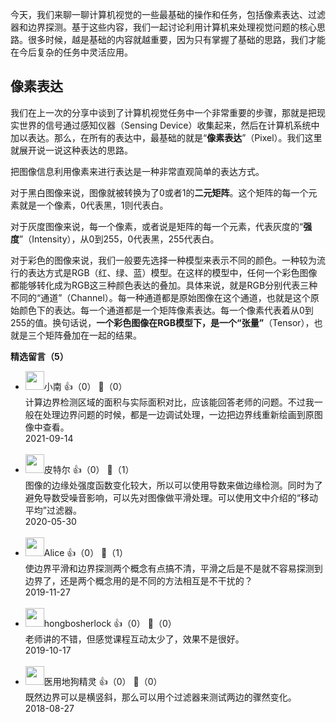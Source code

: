 今天，我们来聊一聊计算机视觉的一些最基础的操作和任务，包括像素表达、过滤器和边界探测。基于这些内容，我们一起讨论利用计算机来处理视觉问题的核心思路。很多时候，越是基础的内容就越重要，因为只有掌握了基础的思路，我们才能在今后复杂的任务中灵活应用。

## 像素表达

我们在上一次的分享中谈到了计算机视觉任务中一个非常重要的步骤，那就是把现实世界的信号通过感知仪器（Sensing Device）收集起来，然后在计算机系统中加以表达。那么，在所有的表达中，最基础的就是“**像素表达**”（Pixel）。我们这里就展开说一说这种表达的思路。

把图像信息利用像素来进行表达是一种非常直观简单的表达方式。

对于黑白图像来说，图像就被转换为了0或者1的**二元矩阵**。这个矩阵的每一个元素就是一个像素，0代表黑，1则代表白。

对于灰度图像来说，每一个像素，或者说是矩阵的每一个元素，代表灰度的“**强度**”（Intensity），从0到255，0代表黑，255代表白。

对于彩色的图像来说，我们一般要先选择一种模型来表示不同的颜色。一种较为流行的表达方式是RGB（红、绿、蓝）模型。在这样的模型中，任何一个彩色图像都能够转化成为RGB这三种颜色表达的叠加。具体来说，就是RGB分别代表三种不同的“通道”（Channel）。每一种通道都是原始图像在这个通道，也就是这个原始颜色下的表达。每一个通道都是一个矩阵像素表达。每一个像素代表着从0到255的值。换句话说，**一个彩色图像在RGB模型下，是一个“张量”**（Tensor），也就是三个矩阵叠加在一起的结果。
<div><strong>精选留言（5）</strong></div><ul>
<li><img src="https://static001.geekbang.org/account/avatar/00/11/f6/30/72b1263d.jpg" width="30px"><span>小南</span> 👍（0） 💬（0）<div>计算边界检测区域的面积与实际面积对比，应该能回答老师的问题。不过我一般在处理边界问题的时候，都是一边调试处理，一边把边界线重新绘画到原图像中查看。</div>2021-09-14</li><br/><li><img src="https://static001.geekbang.org/account/avatar/00/0f/85/49/585c69c4.jpg" width="30px"><span>皮特尔</span> 👍（0） 💬（1）<div>图像的边缘处强度函数变化较大，所以可以使用导数来做边缘检测。同时为了避免导数受噪音影响，可以先对图像做平滑处理。可以使用文中介绍的“移动平均”过滤器。</div>2020-05-30</li><br/><li><img src="https://static001.geekbang.org/account/avatar/00/1a/52/76/7fb4a7a9.jpg" width="30px"><span>Alice</span> 👍（0） 💬（1）<div>使边界平滑和边界探测两个概念有点搞不清，平滑之后是不是就不容易探测到边界了，还是两个概念用的是不同的方法相互是不干扰的？</div>2019-11-27</li><br/><li><img src="https://static001.geekbang.org/account/avatar/00/14/9b/b5/88f535ab.jpg" width="30px"><span>hongbosherlock</span> 👍（0） 💬（0）<div>老师讲的不错，但感觉课程互动太少了，效果不是很好。</div>2019-10-17</li><br/><li><img src="https://static001.geekbang.org/account/avatar/00/12/8d/7a/4c187d0d.jpg" width="30px"><span>医用地狗精灵</span> 👍（0） 💬（0）<div>既然边界可以是横竖斜，那么可以用个过滤器来测试两边的骤然变化。</div>2018-08-27</li><br/>
</ul>